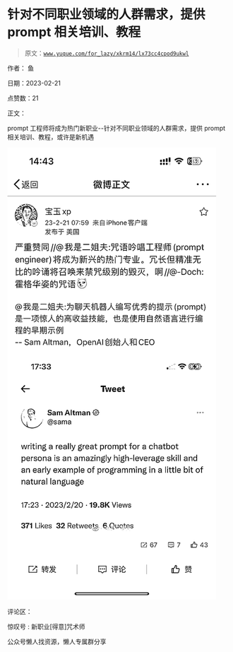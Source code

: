 # 针对不同职业领域的人群需求，提供 prompt 相关培训、教程

> 原文：[`www.yuque.com/for_lazy/xkrm14/lx73cc4cpod9ukwl`](https://www.yuque.com/for_lazy/xkrm14/lx73cc4cpod9ukwl)



作者： 鱼



日期：2023-02-21



点赞数：21



正文：



prompt 工程师将成为热门新职业--针对不同职业领域的人群需求，提供 prompt 相关培训、教程，或许是新机遇



![](img/6df0cbd8e0026b3384e7077238764aa3.png)  

评论区：



惊叹号 : 新职业[得意]咒术师



公众号懒人找资源，懒人专属群分享

